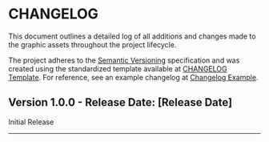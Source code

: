 # CHANGELOG

This document outlines a detailed log of all additions and changes made to the graphic assets throughout the project lifecycle.

The project adheres to the [Semantic Versioning][SEMVER] specification and was created using the standardized template available at [CHANGELOG Template][ChangelogTemplate]. For reference, see an example changelog at [Changelog Example][ChangelogExample].

## Version 1.0.0 - Release Date: [Release Date]

Initial Release

---

[ChangelogTemplate]:https://github.com/DigiXess/repo-templates/blob/main/templates/CHANGELOG/graphic-assets/CHANGELOG-Template.md "Graphic Assets Changelog Template"  
[ChangelogExample]:https://github.com/DigiXess/repo-templates/blob/main/templates/CHANGELOG/graphic-assets/EXAMPLE.md "Example of a Changelog"
[SEMVER]: https://semver.org/spec/v2.0.0.html "Semantic Versioning"
